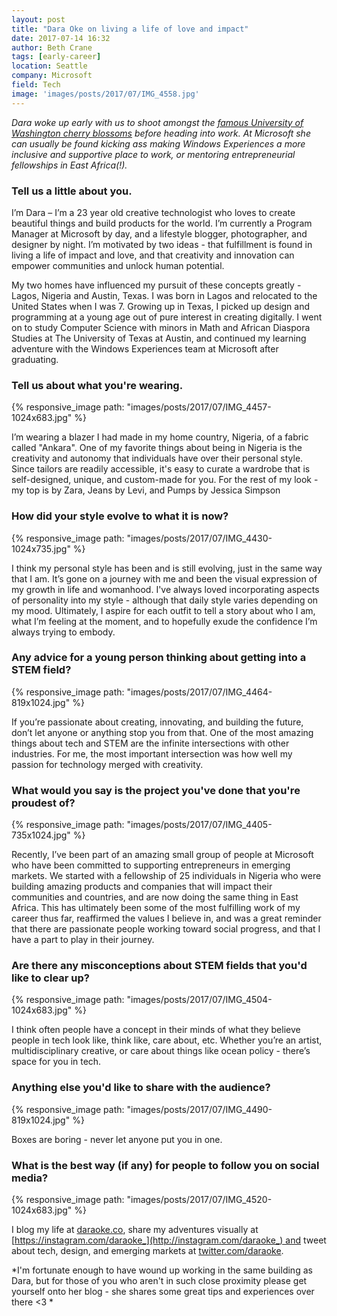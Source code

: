 ```yaml
---
layout: post
title: "Dara Oke on living a life of love and impact"
date: 2017-07-14 16:32
author: Beth Crane
tags: [early-career]
location: Seattle
company: Microsoft
field: Tech
image: 'images/posts/2017/07/IMG_4558.jpg'
---
```


*Dara woke up early with us to shoot amongst the [famous University of Washington cherry blossoms](https://twitter.com/uwcherryblossom) before heading into work. At Microsoft she can usually be found kicking ass making Windows Experiences a more inclusive and supportive place to work, or mentoring entrepreneurial fellowships in East Africa(!).*

### Tell us a little about you.

I’m Dara – I’m a 23 year old creative technologist who loves to create beautiful things and build products for the world. I’m currently a Program Manager at Microsoft by day, and a lifestyle blogger, photographer, and designer by night. I’m motivated by two ideas - that fulfillment is found in living a life of impact and love, and that creativity and innovation can empower communities and unlock human potential.

My two homes have influenced my pursuit of these concepts greatly - Lagos, Nigeria and Austin, Texas. I was born in Lagos and relocated to the United States when I was 7. Growing up in Texas, I picked up design and programming at a young age out of pure interest in creating digitally. I went on to study Computer Science with minors in Math and African Diaspora Studies at The University of Texas at Austin, and continued my learning adventure with the Windows Experiences team at Microsoft after graduating.

### Tell us about what you're wearing.

{% responsive_image path: "images/posts/2017/07/IMG_4457-1024x683.jpg" %}

I’m wearing a blazer I had made in my home country, Nigeria, of a fabric called "Ankara". One of my favorite things about being in Nigeria is the creativity and autonomy that individuals have over their personal style. Since tailors are readily accessible, it's easy to curate a wardrobe that is self-designed, unique, and custom-made for you. For the rest of my look - my top is by Zara, Jeans by Levi, and Pumps by Jessica Simpson

### How did your style evolve to what it is now?

{% responsive_image path: "images/posts/2017/07/IMG_4430-1024x735.jpg" %}

I think my personal style has been and is still evolving, just in the same way that I am. It’s gone on a journey with me and been the visual expression of my growth in life and womanhood. I've always loved incorporating aspects of personality into my style - although that daily style varies depending on my mood. Ultimately, I aspire for each outfit to tell a story about who I am, what I’m feeling at the moment, and to hopefully exude the confidence I’m always trying to embody.

### Any advice for a young person thinking about getting into a STEM field?

{% responsive_image path: "images/posts/2017/07/IMG_4464-819x1024.jpg" %}

If you’re passionate about creating, innovating, and building the future, don’t let anyone or anything stop you from that. One of the most amazing things about tech and STEM are the infinite intersections with other industries. For me, the most important intersection was how well my passion for technology merged with creativity.

### What would you say is the project you've done that you're proudest of?

{% responsive_image path: "images/posts/2017/07/IMG_4405-735x1024.jpg" %}

Recently, I’ve been part of an amazing small group of people at Microsoft who have been committed to supporting entrepreneurs in emerging markets. We started with a fellowship of 25 individuals in Nigeria who were building amazing products and companies that will impact their communities and countries, and are now doing the same thing in East Africa. This has ultimately been some of the most fulfilling work of my career thus far, reaffirmed the values I believe in, and was a great reminder that there are passionate people working toward social progress, and that I have a part to play in their journey.

### Are there any misconceptions about STEM fields that you'd like to clear up?

{% responsive_image path: "images/posts/2017/07/IMG_4504-1024x683.jpg" %}

I think often people have a concept in their minds of what they believe people in tech look like, think like, care about, etc. Whether you’re an artist, multidisciplinary creative, or care about things like ocean policy - there’s space for you in tech.

### Anything else you'd like to share with the audience?

{% responsive_image path: "images/posts/2017/07/IMG_4490-819x1024.jpg" %}

Boxes are boring - never let anyone put you in one.

### What is the best way (if any) for people to follow you on social media?

{% responsive_image path: "images/posts/2017/07/IMG_4520-1024x683.jpg" %}

I blog my life at [daraoke.co](http://daraoke.co), share my adventures visually at [https://instagram.com/daraoke_](http://instagram.com/daraoke_) and tweet about tech, design, and emerging markets at [twitter.com/daraoke](http://twitter.com/daraoke).

*I'm fortunate enough to have wound up working in the same building as Dara, but for those of you who aren't in such close proximity please get yourself onto her blog - she shares some great tips and experiences over there \<3 *
